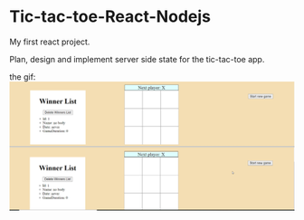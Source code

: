 # Tic-tac-toe-React-Nodejs
My first react project.

Plan, design and implement server side state for the tic-tac-toe app.

the gif: 
![alt text](./client/readme-files/CYIr3wMAGw.gif)

